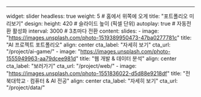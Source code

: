 ---
widget: slider
headless: true
weight: 5  # 홈에서 위쪽에 오게
title: "포트폴리오 미리보기"
design:
  height: 420       # 슬라이드 높이 (픽셀 단위)
  autoplay: true     # 자동전환 활성화
  interval: 3000     # 3초마다 전환
content:
  slides:
    - image: "https://images.unsplash.com/photo-1519389950473-47ba0277781c"
      title: "AI 프로젝트 포트폴리오"
      align: center
      cta_label: "자세히 보기"
      cta_url: "/project/ai-game/"
    - image: "https://images.unsplash.com/photo-1555949963-aa79dcee981d"
      title: "웹 개발 & 데이터 분석"
      align: center
      cta_label: "보러가기"
      cta_url: "/project/web/"
    - image: "https://images.unsplash.com/photo-1551836022-d5d88e9218df"
      title: "전북대학교 · 컴퓨터 & AI 전공"
      align: center
      cta_label: "자세히 보기"
      cta_url: "/project/data/"
